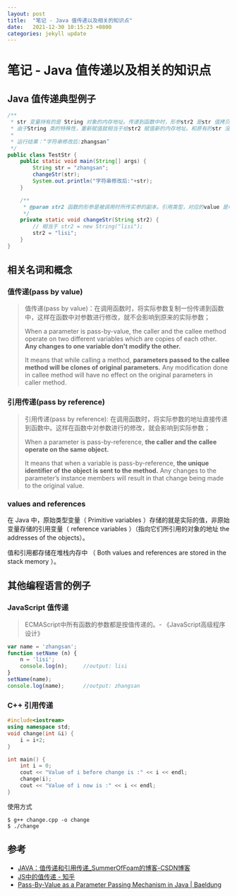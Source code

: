 ```yaml
---
layout: post
title:  "笔记 - Java 值传递以及相关的知识点"
date:   2021-12-30 10:15:23 +0800
categories: jekyll update
---
```

# 笔记 - Java 值传递以及相关的知识点

## Java 值传递典型例子

```java
/**
 * str 变量持有的是 String 对象的内存地址。传递到函数中时，形参str2 是str 值拷贝（内存地址）。
 * 由于String 类的特殊性，重新赋值就相当于给str2 赋值新的内存地址。和原有的str 没有关系。
 * 
 * 运行结果：“字符串修改后:zhangsan”
 */
public class TestStr {
    public static void main(String[] args) {
        String str = "zhangsan";
        changeStr(str);
        System.out.println("字符串修改后:"+str);
    }

    /**
     * @param str2 函数的形参是被调用时所传实参的副本。引用类型，对应的value 是地址副本
     */
    private static void changeStr(String str2) {
        // 相当于 str2 = new String("lisi");
        str2 = "lisi";
    }
}
```

## 相关名词和概念

### 值传递(pass by value) 

> 值传递(pass by value)：在调用函数时，将实际参数复制一份传递到函数中，这样在函数中对参数进行修改，就不会影响到原来的实际参数；
>
> When a parameter is pass-by-value, the caller and the callee method operate on two different variables which are copies of each other. **Any changes to one variable don't modify the other.**
>
> It means that while calling a method, **parameters passed to the callee method will be clones of original parameters.** Any modification done in callee method will have no effect on the original parameters in caller method.

### 引用传递(pass by reference)

> 引用传递(pass by reference): 在调用函数时，将实际参数的地址直接传递到函数中。这样在函数中对参数进行的修改，就会影响到实际参数；
>
> When a parameter is pass-by-reference, **the caller and the callee operate on the same object.**
>
> It means that when a variable is pass-by-reference, **the unique identifier of the object is sent to the method.** Any changes to the parameter’s instance members will result in that change being made to the original value.

### values and references

在 Java 中，原始类型变量（ Primitive variables ）存储的就是实际的值，非原始变量存储的引用变量（ reference variables ）（指向它们所引用的对象的地址 the addresses of the objects）。

值和引用都存储在堆栈内存中 （ Both values and references are stored in the stack memory ）。



## 其他编程语言的例子

### JavaScript 值传递

> ECMAScript中所有函数的参数都是按值传递的。- 《JavaScript高级程序设计》

```javascript
var name = 'zhangsan';
function setName (n) {
    n = 'lisi';
    console.log(n);     //output: lisi
}
setName(name);
console.log(name);      //output: zhangsan
```

### C++ 引用传递

```c++
#include<iostream>
using namespace std;
void change(int &i) {
	i = i+2;
}

int main() {
	int i = 0;
	cout << "Value of i before change is :" << i << endl;
	change(i);
	cout << "Value of i now is :" << i << endl;
}
```

使用方式

```shell
$ g++ change.cpp -o change
$ ./change
```



## 参考

- [JAVA：值传递和引用传递_SummerOfFoam的博客-CSDN博客](https://blog.csdn.net/SummerOfFoam/article/details/109570841)
- [JS中的值传递 - 知乎](https://zhuanlan.zhihu.com/p/29291240)
- [Pass-By-Value as a Parameter Passing Mechanism in Java | Baeldung](https://www.baeldung.com/java-pass-by-value-or-pass-by-reference)

